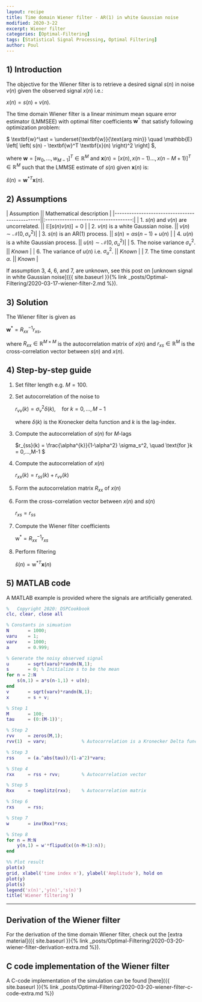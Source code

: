 ```yaml
---
layout: recipe
title: Time domain Wiener filter - AR(1) in white Gaussian noise
modified: 2020-3-22
excerpt: Wiener filter
categories: [Optimal-Filtering]
tags: [Statistical Signal Processing, Optimal Filtering]
author: Poul
---
```


[//]: # "Comment"

## 1) Introduction

The objective for the Wiener filter is to retrieve a desired signal $s(n)$ in noise $v(n)$ given the observed signal $x(n)$ i.e.:

$x(n) = s(n) + v(n).$

The time domain Wiener filter is a linear minimum mean square error estimator (LMMSEE) with optimal filter coefficients $\textbf{w}^\ast$ that satisfy following optimization problem:

$ \textbf{w}^\ast = \underset{\textbf{w}}{\text{arg min}} \quad \mathbb{E} \left[ \left( s(n) - \textbf{w}^T \textbf{x}(n) \right)^2 \right] $,

where $\textbf{w} = [w_0,...,w_{M-1}]^T \in \mathbb{R}^{M}$ and $\textbf{x}(n) = [x(n),x(n-1)...,x(n-M+1)]^T \in \mathbb{R}^{M}$ such that the LMMSE estimate of $s(n)$ given $\textbf{x}(n)$ is:

$\hat{s}(n) = \textbf{w}^{\ast T}\textbf{x}(n)$.



## 2) Assumptions


| Assumption   					 				|| Mathematical description   			|
|-----------------------------------------------||:------------------------------------:|
| 1. $s(n)$ and $v(n)$ are uncorrelated. 		|| $\mathbb{E}[s(n)v(n)] = 0$ 			|
| 2. $v(n)$ is a white Gaussian noise. 			|| $v(n) \sim \mathcal{N}(0,\sigma_v^2)$|
| 3. $s(n)$ is an AR(1) process. 		 		|| $s(n) = \alpha s(n-1) + u(n)$ 		|
| 4. $u(n)$ is a white Gaussian process. 		|| $u(n) \sim \mathcal{N}(0,\sigma_u^2)$|
| 5. The noise variance $\sigma_v^2$. 			|| _Known_ 								|
| 6. The variance of $u(n)$ i.e. $\sigma_u^2$.  || _Known_ 								|
| 7. The time constant $\alpha$. 				|| _Known_ 								|

If assumption 3, 4, 6, and 7, are unknown, see this post on [unknown signal in white Gaussian noise]({{ site.baseurl }}{% link _posts/Optimal-Filtering/2020-03-17-wiener-filter-2.md %}).


## 3) Solution

The Wiener filter is given as

$\textbf{w}^\ast = R_{xx}^{-1} r_{xs}$,

where $R_{xx} \in \mathbb{R}^{M\times M}$ is the autocorrelation matrix of $x(n)$ and $r_{xs} \in \mathbb{R}^M$ is the cross-correlation vector between $s(n)$ and $x(n)$.


## 4) Step-by-step guide

1. Set filter length e.g. $M=100$.
2. Set autocorrelation of the noise to

	$r_{vv}(k) = \sigma_v^2 \delta (k), \quad \text{for }k = 0,...,M-1$

	where $\delta (k)$ is the Kronecker delta function and $k$ is the lag-index.
3. Compute the autocorrelation of $s(n)$ for $M$-lags

	$r_{ss}(k) = \frac{\alpha^{k}}{1-\alpha^2} \sigma_s^2, \quad \text{for }k = 0,...,M-1 $

4. Compute the autocorrelation of $x(n)$

	$r_{xx}(k) = r_{ss}(k) + r_{vv}(k)$

5. Form the autocorrelation matrix $R_{xx}$ of $x(n)$
6. Form the cross-correlation vector between $x(n)$ and $s(n)$

	$r_{xs} = r_{ss}$

7. Compute the Wiener filter coefficients

	$\text{w}^{\ast} = R_{xx}^{-1}r_{xs}$

8. Perform filtering

	$\hat{s}(n) = \text{w}^{\ast T} \textbf{x}(n)$


## 5) MATLAB code

A MATLAB example is provided where the signals are artificially generated.

```matlab
%   Copyright 2020: DSPCookbook
clc, clear, close all

% Constants in simuation
N       = 1000;
varu    = 1;
varv    = 1000;
a       = 0.999;

% Generate the noisy observed signal
u       = sqrt(varu)*randn(N,1);
s       = 0; % Initialize s to be the mean
for n = 2:N
    s(n,1) = a*s(n-1,1) + u(n);
end
v       = sqrt(varv)*randn(N,1);
x       = s + v;

% Step 1
M       = 100;
tau     = (0:(M-1))';

% Step 2
rvv     = zeros(M,1);
rvv(1)  = varv;             % Autocorrelation is a Kronecker Delta function

% Step 3
rss     = (a.^abs(tau))/(1-a^2)*varu;

% Step 4
rxx     = rss + rvv;        % Autocorrelation vector

% Step 5
Rxx     = toeplitz(rxx);    % Autocorrelation matrix

% Step 6
rxs     = rss;

% Step 7
w       = inv(Rxx)*rxs;

% Step 8
for n = M:N
    y(n,1) = w'*flipud(x((n-M+1):n));
end

%% Plot result
plot(x)
grid, xlabel('time index n'), ylabel('Amplitude'), hold on
plot(y)
plot(s)
legend('x(n)','y(n)','s(n)')
title('Wiener filtering')

```


------

## Derivation of the Wiener filter

For the derivation of the time domain Wiener filter, check out the [extra material]({{ site.baseurl }}{% link _posts/Optimal-Filtering/2020-03-20-wiener-filter-derivation-extra.md %}).



## C code implementation of the Wiener filter

A C-code implementation of the simulation can be found [here]({{ site.baseurl }}{% link _posts/Optimal-Filtering/2020-03-20-wiener-filter-c-code-extra.md %})
